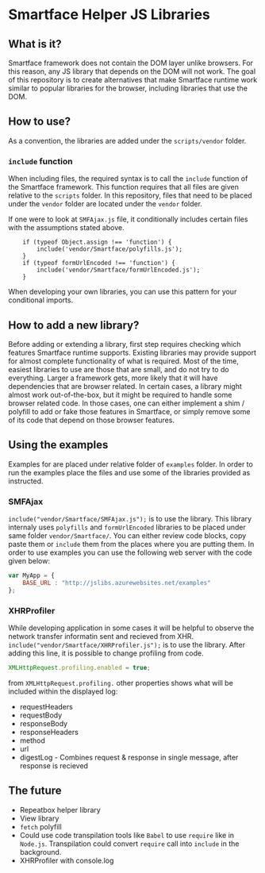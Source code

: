 # Smartface Helper JS Libraries

## What is it?

Smartface framework does not contain the DOM layer unlike browsers. For this reason, any JS library that depends on the DOM will not work. The goal of this repository is to create alternatives that make Smartface runtime work similar to popular libraries for the browser, including libraries that use the DOM.

## How to use?

As a convention, the libraries are added under the `scripts/vendor` folder.


### `include` function

When including files, the required syntax is to call the `include` function of the Smartface framework. This function requires that all files are given relative to the `scripts` folder. 
In this repository, files that need to be placed under the `vendor` folder are located under the `vendor` folder.


If one were to look at `SMFAjax.js` file, it conditionally includes certain files with the assumptions stated above. 

		if (typeof Object.assign !== 'function') {
			include('vendor/Smartface/polyfills.js');
		}
		if (typeof formUrlEncoded !== 'function') {
			include('vendor/Smartface/formUrlEncoded.js');
		}

When developing your own libraries, you can use this pattern for your conditional imports.

## How to add a new library?

Before adding or extending a library, first step requires checking which features Smartface runtime supports. Existing libraries may provide support for almost complete functionality of what is required. Most of the time, easiest libraries to use are those that are small, and do not try to do everything. Larger a framework gets, more likely that it will have dependencies that are browser related. In certain cases, a library might almost work out-of-the-box, but it might be required to handle some browser related code. In those cases, one can either implement a shim / polyfill to add or fake those features in Smartface, or simply remove some of its code that depend on those browser features.

## Using the examples

Examples for are placed under relative folder of `examples` folder. In order to run the examples place the files and use some of the libraries provided as instructed.

### SMFAjax
`include("vendor/Smartface/SMFAjax.js");` is to use the library. This library internaly uses `polyfills` and `formUrlEncoded` libraries to be placed under same folder `vendor/Smartface/`.
You can either review code blocks, copy paste them or `include` them from the places where you are putting them. In order to use examples you can use the following web server with the code given below: 
```javascript
var MyApp = {
	BASE_URL : "http://jslibs.azurewebsites.net/examples"	
};
```


### XHRProfiler
While developing application in some cases it will be helpful to observe the network transfer informatin sent and recieved from XHR.
`include("vendor/Smartface/XHRProfiler.js");` is to use the library. After adding this line, it is possible to change profiling from code.
```javascript
XMLHttpRequest.profiling.enabled = true;
```
from `XMLHttpRequest.profiling.` other properties shows what will be included within the displayed log:
- requestHeaders
- requestBody
- responseBody
- responseHeaders
- method
- url
- digestLog - Combines request & response in single message, after response is recieved


## The future

- Repeatbox helper library
- View library
- `fetch` polyfill
- Could use code transpilation tools like `Babel` to use `require` like in 
`Node.js`. Transpilation could convert `require` call into `include` in the
background.
- XHRProfiler with console.log

